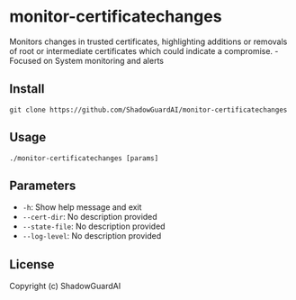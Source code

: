 # monitor-certificatechanges
Monitors changes in trusted certificates, highlighting additions or removals of root or intermediate certificates which could indicate a compromise. - Focused on System monitoring and alerts

## Install
`git clone https://github.com/ShadowGuardAI/monitor-certificatechanges`

## Usage
`./monitor-certificatechanges [params]`

## Parameters
- `-h`: Show help message and exit
- `--cert-dir`: No description provided
- `--state-file`: No description provided
- `--log-level`: No description provided

## License
Copyright (c) ShadowGuardAI
